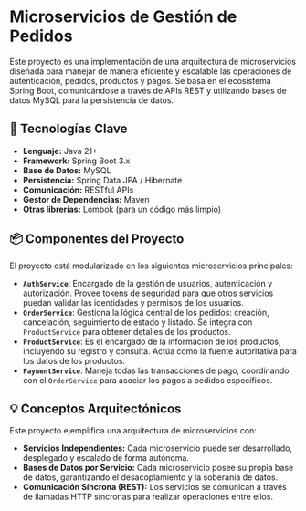 # Microservicios de Gestión de Pedidos

Este proyecto es una implementación de una arquitectura de microservicios diseñada para manejar de manera eficiente y escalable las operaciones de autenticación, pedidos, productos y pagos. Se basa en el ecosistema Spring Boot, comunicándose a través de APIs REST y utilizando bases de datos MySQL para la persistencia de datos.

## 🚀 Tecnologías Clave

* **Lenguaje:** Java 21+
* **Framework:** Spring Boot 3.x
* **Base de Datos:** MySQL
* **Persistencia:** Spring Data JPA / Hibernate
* **Comunicación:** RESTful APIs
* **Gestor de Dependencias:** Maven
* **Otras librerías:** Lombok (para un código más limpio)

## 📦 Componentes del Proyecto

El proyecto está modularizado en los siguientes microservicios principales:

* **`AuthService`**: Encargado de la gestión de usuarios, autenticación y autorización. Provee tokens de seguridad para que otros servicios puedan validar las identidades y permisos de los usuarios.
* **`OrderService`**: Gestiona la lógica central de los pedidos: creación, cancelación, seguimiento de estado y listado. Se integra con `ProductService` para obtener detalles de los productos.
* **`ProductService`**: Es el encargado de la información de los productos, incluyendo su registro y consulta. Actúa como la fuente autoritativa para los datos de los productos.
* **`PaymentService`**: Maneja todas las transacciones de pago, coordinando con el `OrderService` para asociar los pagos a pedidos específicos.

## 💡 Conceptos Arquitectónicos

Este proyecto ejemplifica una arquitectura de microservicios con:

* **Servicios Independientes:** Cada microservicio puede ser desarrollado, desplegado y escalado de forma autónoma.
* **Bases de Datos por Servicio:** Cada microservicio posee su propia base de datos, garantizando el desacoplamiento y la soberanía de datos.
* **Comunicación Síncrona (REST):** Los servicios se comunican a través de llamadas HTTP síncronas para realizar operaciones entre ellos.

